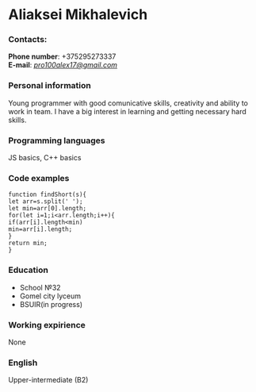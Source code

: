 # Aliaksei Mikhalevich

### Contacts:
**Phone number**: +375295273337\
**E-mail**: *pro100alex17@gmail.com* 

### Personal information
Young programmer with good comunicative skills, creativity and ability to work in team.
I have a big interest in learning and getting necessary hard skills.

### Programming languages
JS basics, C++ basics
### Code examples 
``` 
function findShort(s){   
let arr=s.split(' ');
let min=arr[0].length;
for(let i=1;i<arr.length;i++){
if(arr[i].length<min)
min=arr[i].length;
}   
return min;
}  
```  
### Education
* School №32 
* Gomel city lyceum
* BSUIR(in progress) 
### Working expirience 
None  
### English
Upper-intermediate (B2)
